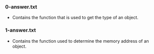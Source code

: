 ### 0-answer.txt
- Contains the function that is used to get the type of an object.
### 1-answer.txt
- Contains the function used to determine the memory address of an object.
